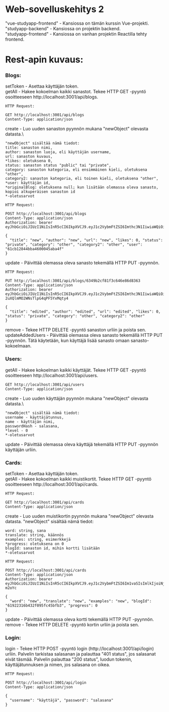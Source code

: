 # Web-sovelluskehitys 2
"vue-studyapp-frontend" - Kansiossa on tämän kurssin Vue-projekti.\
"studyapp-backend" - Kansiossa on projektin backend.\
"studyapp-frontend" - Kansiossa on vanhan projektin Reactilla tehty frontend.

# Rest-apin kuvaus:
### Blogs:
setToken - Asettaa käyttäjän token.\
getAll - Hakee kokoelman kaikki sanastot. Tekee HTTP GET -pyyntö osoitteeseen http://localhost:3001/api/blogs.
```
HTTP Request:

GET http://localhost:3001/api/blogs
Content-Type: application/json
```
create - Luo uuden sanaston pyynnön mukana "newObject" olevasta datasta.\
```
"newObject" sisältää nämä tiedot:
title: sanaston nimi,
author: sanaston luoja, eli käyttäjän username,
url: sanaston kuvaus,
*likes: oletuksena 0,
status: sanaston status "public" tai "private",
category: sanaston kategoria, eli ensimmäinen kieli, oletuksena "other",
category2: sanaston kategoria, eli toinen kieli, oletuksena "other",
*user: käyttäjän id,
*originalBlog: oletuksena null; kun lisätään olemassa oleva sanasto, kopioi alkuperäisen sanaston id
*-oletusarvot

HTTP Request:

POST http://localhost:3001/api/blogs
Content-Type: application/json
Authorization: bearer eyJhbGciOiJIUzI1NiIsInR5cCI6IkpXVCJ9.eyJ1c2VybmFtZSI6Imthc3N1IiwiaWQiOiI2MWNiMTI4NDRiYmE0NjAwMDQ1YWJhNGYiLCJpYXQiOjE2NjU3NzQxMDF9.YVxmI_Nzhmd0hZ0CvEDgzf2DnFkwOnssV0XLAwpnG0o

{
  "title": "new", "author": "new", "url": "new", "likes": 0, "status": "private", "category": "other", "category2": "other", "user": "61cb12844bba4600045aba4f"
}
```
update - Päivittää olemassa oleva sanasto tekemällä HTTP PUT -pyynnön.
```
HTTP Request:

PUT http://localhost:3001/api/blogs/6349b2cf81f3c646e86d8363
Content-Type: application/json
Authorization: bearer eyJhbGciOiJIUzI1NiIsInR5cCI6IkpXVCJ9.eyJ1c2VybmFtZSI6Imthc3N1IiwiaWQiOiI2MWNiMTI4NDRiYmE0NjAwMDQ1YWJhNGYiLCJpYXQiOjE2NjU4NzA1OTR9.n6CXQVdij4i6Fd-2uXQlmMO2WNsTlpG4qPF5YxMqty4

{
  "title": "edited", "author": "edited", "url": "edited", "likes": 0, "status": "private", "category": "other", "category2": "other"
}
```
remove - Tekee HTTP DELETE -pyyntö sanaston urliin ja poista sen.\
updateAddedUsers - Päivittää olemassa oleva sanasto tekemällä HTTP PUT -pyynnön. Tätä käytetään, kun käyttäjä lisää sanasto omaan sanasto-kokoelmaan.

### Users:
getAll - Hakee kokoelman kaikki käyttäjät. Tekee HTTP GET -pyyntö osoitteeseen http://localhost:3001/api/users. 
```
GET http://localhost:3001/api/users
Content-Type: application/json
```
create - Luo uuden käyttäjän pyynnön mukana "newObject" olevasta datasta.\
```
"newObject" sisältää nämä tiedot:
username - käyttäjätunnus,
name - käyttäjän nimi,
passwordHash - salasana,
*level - 0
*-oletusarvot
```
update - Päivittää olemassa oleva käyttäjä tekemällä HTTP PUT -pyynnön käyttäjän urliin.
### Cards:
setToken - Asettaa käyttäjän token.\
getAll - Hakee kokoelman kaikki muistikortit. Tekee HTTP GET -pyyntö osoitteeseen http://localhost:3001/api/cards.
```
HTTP Request:

GET http://localhost:3001/api/cards
Content-Type: application/json
```
create - Luo uuden muistikortin pyynnön mukana "newObject" olevasta datasta. "newObject" sisältää nämä tiedot:
```
word: string, sana
translate: string, käännös
examples: string, esimerkkejä
*progress: oletuksena on 0
blogId: sanaston id, mihin kortti lisätään
*-oletusarvot

HTTP Request:

POST http://localhost:3001/api/cards
Content-Type: application/json
Authorization: bearer eyJhbGciOiJIUzI1NiIsInR5cCI6IkpXVCJ9.eyJ1c2VybmFtZSI6Im1vaSIsImlkIjoiNjE5MTg1MDdlMzI0Njk5ZWEwNTRkZjljIiwiaWF0IjoxNjM4MzA4MzkzfQ.pIs9O9ucZZkdOxqo6f3It8DgYVQ72s4sV0imp-m2oYc

{
  "word": "new", "translate": "new", "examples": "new", "blogId": "61922316b432f095fc45bfb3", "progress": 0
}
```
update - Päivittää olemassa oleva kortti tekemällä HTTP PUT -pyynnön.\
remove - Tekee HTTP DELETE -pyyntö kortin urliin ja poista sen.
### Login:
login - Tekee HTTP POST -pyyntö login (http://localhost:3001/api/login) urliin. Palvelin tarkistaa salasanan ja palauttaa "401 status", jos salasanat eivät täsmää. Palvelin palauttaa "200 status", luodun tokenin, käyttäjätunnuksen ja nimen, jos salasana on oikea.
```
HTTP Request:

POST http://localhost:3001/api/login
Content-Type: application/json

{
  "username": "käyttäjä", "password": "salasana"
}
```
